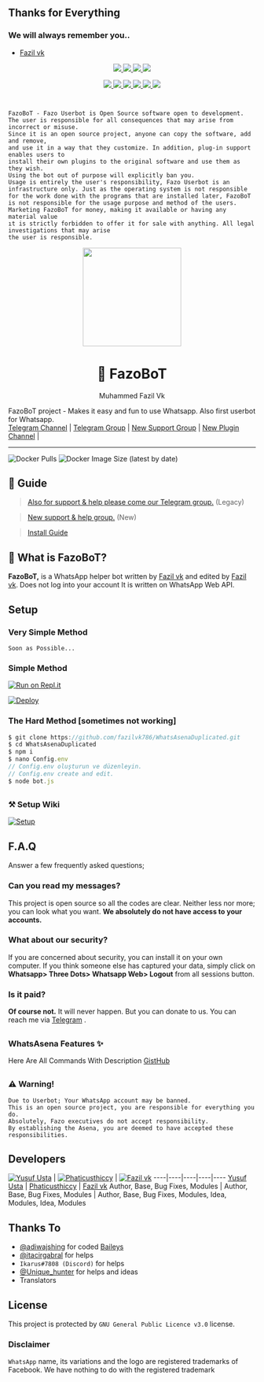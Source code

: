 ## Thanks for Everything 
### We will always remember you..

- [Fazil vk](https://instagram.com/mu.fazil_vk)


<p align="center">
  <a href="https://github.com/fazilvk786/WhatsAsenaDuplicated/fork">
    <img src="https://img.shields.io/github/forks/fazilvk786/WhatsAsenaDuplicated?label=Fork&style=social">
    
  </a>
  <a href="https://github.com/fazilvk786/WhatsAsenaDuplicated/stargazers">
    <img src="https://img.shields.io/github/stars/fazilvk786/WhatsAsenaDuplicated?style=social">
  </a>
  <a href="https://github.com/fazilvk786/WhatsAsenaDuplicated/commits/master">
    <img src="https://img.shields.io/github/commit-activity/m/fazilvk786/WhatsAsenaDuplicated?style=social">
  </a>
  <a href="https://i.hizliresim.com/ZtrNkY.png">
    <img src="https://img.shields.io/badge/Donate-Papara%201%E2%82%BA-important?style=plastic&logo=appveyor">
  </a>

</p>

<p align="center">
  <a href="httsp://github.com/fazilvk786/WhatsAsenaDuplicated">
    <img src="https://img.shields.io/github/repo-size/fazilvk786/WhatsAsenaDuplicated?color=purple&label=Repo%20Boyutu&style=plastic">

  </a>
  <a href="httsp://github.com/fazilvk786/WhatsAsenaDuplicated">
    <img src="https://img.shields.io/codefactor/grade/github/fazilvk786/WhatsAsenaDuplicated?color=purple&label=Kod%20Kalitesi&style=plastic">

  </a>
  <a href="https://github.com/fazilvk786/WhatsAsenaDuplicated/blob/master/LICENSE">
    <img src="https://img.shields.io/github/license/fazilvk786/WhatsAsenaDuplicated?color=purple&label=Lisans&style=plastic">

  </a>
  <a href="https://github.com/fazilvk786/WhatsAsenaDuplicated">
    <img src="https://img.shields.io/github/languages/top/fazilvk786/WhatsAsenaDuplicated?color=purple&label=Javascript&style=plastic">

  </a>
  <a href="https://github.com/fazilvk786">
    <img src="https://img.shields.io/static/v1?label=Author&message=Fazil%20vk&color=purple&style=plastic">

  </a>
  <a href="https://t.me/cinem_compny">
    <img src="https://img.shields.io/badge/Telegram-Cinema%20Company-purple&style=plastic">

  </a>
</p>

```


FazoBoT - Fazo Userbot is Open Source software open to development. 
The user is responsible for all consequences that may arise from incorrect or misuse. 
Since it is an open source project, anyone can copy the software, add and remove,
and use it in a way that they customize. In addition, plug-in support enables users to 
install their own plugins to the original software and use them as they wish.
Using the bot out of purpose will explicitly ban you.
Usage is entirely the user's responsibility, Fazo Userbot is an 
infrastructure only. Just as the operating system is not responsible 
for the work done with the programs that are installed later, FazoBoT 
is not responsible for the usage purpose and method of the users.
Marketing FazoBoT for money, making it available or having any material value
ıt is strictly forbidden to offer it for sale with anything. All legal investigations that may arise
the user is responsible.
```

<div align="center">
  <img src="https://i.hizliresim.com/mm1NBs.jpg" width="200" height="200">
  <h1>🤖 FazoBoT</h1>
</div>
<p align="center">
    Muhammed Fazil Vk

FazoBoT project - Makes it easy and fun to use Whatsapp. Also first userbot for Whatsapp.
    <br>
        <a href="https://t.me/WHATSASENA">Telegram Channel</a> |
        <a href="https://t.me/AsenaSupport">Telegram Group</a> |
        <a href="https://t.me/asenaremaster">New Support Group</a> |
        <a href="https://t.me/unofficialplugin">New Plugin Channel</a> |
    <br>
</p>

----
![Docker Pulls](https://img.shields.io/docker/pulls/fusuf/whatsasena?style=flat-square) ![Docker Image Size (latest by date)](https://img.shields.io/docker/image-size/fusuf/whatsasena?style=flat-square)

## 📢 Guide
> [Also for support & help please come our Telegram group.](https://t.me/AsenaSupport) (Legacy)

> [New support & help group.](https://t.me/asenaremaster) (New)

> [Install Guide](https://github.com/phaticusthiccy/WhatsAsenaDuplicated/wiki)

## 🔎 What is FazoBoT?
**FazoBoT,** is a WhatsApp helper bot written by [Fazil vk](https://github.com/fazilvk786) and edited by [Fazil vk](https://github.com/fazilvk786). Does not log into your account It is written on WhatsApp Web API.

## Setup
### Very Simple Method
`Soon as Possible...`

### Simple Method
[![Run on Repl.it](https://repl.it/badge/github/phaticusthiccy/WhatsAsenaDuplicated)](https://repl.it/@phaticusthiccy/WhatsAsena-QR)

[![Deploy](https://www.herokucdn.com/deploy/button.svg)](https://heroku.com/deploy?template=https://github.com/fazilvk786/WhatsAsenaDuplicated)

### The Hard Method [sometimes not working]
```js
$ git clone https://github.com/fazilvk786/WhatsAsenaDuplicated.git
$ cd WhatsAsenaDuplicated
$ npm i
$ nano Config.env
// Config.env oluşturun ve düzenleyin.
// Config.env create and edit.
$ node bot.js
```

##

### ⚒️ Setup Wiki 
[![Setup](https://img.icons8.com/clouds/300/000000/settings.png)](https://github.com/phaticusthiccy/WhatsAsenaDuplicated/wiki)

##

## F.A.Q
Answer a few frequently asked questions;
### Can you read my messages?
This project is open source so all the codes are clear. Neither less nor more; you can look what you want. **We absolutely do not have access to your accounts.**

### What about our security?
If you are concerned about security, you can install it on your own computer. If you think someone else has captured your data, simply click on **Whatsapp> Three Dots> Whatsapp Web> Logout** from all sessions button.

### Is it paid?
**Of course not.** It will never happen. But you can donate to us. You can reach me via [Telegram](https://t.me/fazilvk) .


##

### WhatsAsena Features ✨

Here Are All Commands With Description
[GistHub](https://gist.github.com/fazilvk786)

##

### ⚠️ Warning! 
```
Due to Userbot; Your WhatsApp account may be banned.
This is an open source project, you are responsible for everything you do. 
Absolutely, Fazo executives do not accept responsibility.
By establishing the Asena, you are deemed to have accepted these responsibilities.
```

## Developers

[![Yusuf Usta](https://github.com/yusufusta.png?size=100)](https://quiec.tech) | [![Phaticusthiccy](https://github.com/phaticusthiccy.png?size=100)](https://github.com/phaticusthiccy) | [![Fazil vk](https://github.com/fazilvk786.png?size=100)](https://github.com/fazilvk786)
----|----|----|----|----
[Yusuf Usta](https://t.me/fusufs) | [Phaticusthiccy](https://github.com/phaticusthiccy) | [Fazil vk](https://t.me/fazilvk786)
Author, Base, Bug Fixes, Modules | Author, Base, Bug Fixes, Modules | Author, Base, Bug Fixes, Modules, Idea, Modules, Idea, Modules

## Thanks To
- [@adiwajshing](https://github.com/adiwajshing) for coded [Baileys](https://github.com/adiwajshing/Baileys) 
- [@itacirgabral](https://github.com/itacirgabral) for helps
- `Ikarus#7808 (Discord)` for helps
- [@Unique_hunter](https://t.me/Unique_hunter) for helps and ideas
- Translators

## License
This project is protected by `GNU General Public Licence v3.0` license.

### Disclaimer
`WhatsApp` name, its variations and the logo are registered trademarks of Facebook. We have nothing to do with the registered trademark
